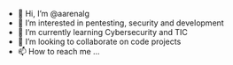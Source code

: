 - 👋 Hi, I’m @aarenalg
- 👀 I’m interested in pentesting, security and development
- 🌱 I’m currently learning Cybersecurity and TIC
- 💞️ I’m looking to collaborate on code projects
- 📫 How to reach me ...

<!---
aarenalg/aarenalg is a ✨ special ✨ repository because its `README.md` (this file) appears on your GitHub profile.
You can click the Preview link to take a look at your changes.
--->
